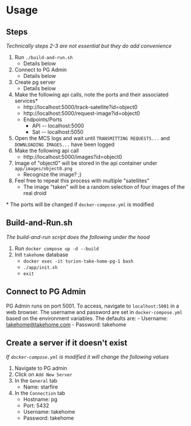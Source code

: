 # Usage

## Steps

*Technically steps 2-3 are not essential but they do add convenience*

1. Run `./build-and-run.sh`
    - Details below
2. Connect to PG Admin
    - Details below
3. Create pg server
    - Details below
4. Make the following api calls, note the ports and their associated services*
    - http://localhost:5000/track-satellite?id=object0
    - http://localhost:5000/request-image?id=object0
    - Endpoints/Ports
      - API -- localhost:5000
      - Sat -- localhost:5050
5. Open the MCS logs and wait until `TRANSMITTING REQUESTS...` and `DOWNLOADING IMAGES...` have been logged
6. Make the following api call
    - http://localhost:5000/images?id=object0
7. Image of "object0" will be stored in the api container under `app/images/object0.png` 
    - Recognize the image? ;)
8. Feel free to repeat this process with multiple "satellites"
    - The image "taken" will be a random selection of four images of the real droid

\* The ports will be changed if `docker-compose.yml` is modified

## Build-and-Run.sh

*The build-and-run script does the following under the hood*  

1. Run `docker compose up -d --build`
2. Init `takehome` database
    - `docker exec -it turion-take-home-pg-1 bash`
    - `./app/init.sh`
    - `exit`

## Connect to PG Admin

PG Admin runs on port 5001. To access, navigate to `localhost:5001` in a web browser. The username and password are set in `docker-compose.yml` based on the environment variables. The defaults are:
    - Username: takehome@takehome.com
    - Password: takehome

## Create a server if it doesn't exist

*If `docker-compose.yml` is modified it will change the following values*

1. Navigate to PG admin
1. Click on `Add New Server`
1. In the `General` tab
    - Name: starfire
1. In the `Connection` tab
    - Hostname: pg
    - Port: 5432
    - Username: takehome
    - Password: takehome

